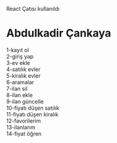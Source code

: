  React Çatısı kullanıldı

 # Abdulkadir Çankaya 

1-kayıt ol<br/>
2-giriş yap <br/>
3-ev ekle<br/>
4-satılık evler<br/>
5-kiralık evler<br/>
6-aramalar<br/>
7-ilan sil<br/>
8-ilan ekle<br/>
9-ilan güncelle<br/>
10-fiyatı düşen satılık<br/>
11-fiyatı düşen kiralık<br/>
12-favorilerim<br/>
13-ilanlarım<br/>
14-fiyat öğren<br/>

